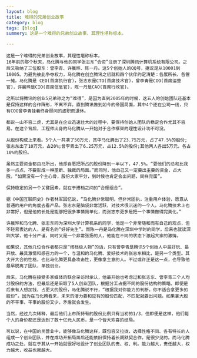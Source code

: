 ```yaml
---
layout: blog
title: 难得的兄弟创业故事
category: blog
tags: [blog]  
summery: 这是一个难得的兄弟创业故事，其理性堪称标本。

---
```

    这是一个难得的兄弟创业故事，其理性堪称标本。
    16年前的那个秋天，马化腾与他的同学张志东“合资”注册了深圳腾讯计算机系统有限公司。之后又吸纳了三位股东：曾李青、许晨晔、陈一丹。这5个创始人的QQ号，据说是从10001到10005。为避免彼此争夺权力，马化腾在创立腾讯之初就和四个伙伴约定清楚：各展所长、各管一摊。马化腾是 CEO(首席执行官)，张志东是CTO(首席技术官)，曾李青是COO(首席运营官)，许晨晔是CIO(首席信息官)，陈一丹是CAO(首席行政官)。

    之所以将腾讯的创业5兄弟称之为“难得”，是因为直到2005年的时候，这五人的创始团队还基本是保持这样的合作阵形，不离不弃。直到腾讯做到如今的帝国局面，其中4个还在公司一线，只有COO曾李青挂着终身顾问的虚职而退休。

    都说一山不容二虎，尤其是在企业迅速壮大的过程中，要保持创始人团队的稳定合作尤其不容易。在这个背后，工程师出身的马化腾从一开始对于合作框架的理性设计功不可没。

    从股份构成上来看。5个人一共凑了50万元，其中马化腾出了23.75万元，占了47.5%的股份;张志东出了10万元，占20%;曾李青出了6.25万元，占12.5%的股份;其他两人各出5万元，各占10%的股份。

    虽然主要资金都由马所出，他却自愿把所占的股份降到一半以下，47.5%。“要他们的总和比我多一点点，不要形成一种垄断、独裁的局面。”而同时，他自己又一定要出主要的资金，占大股。“如果没有一个主心骨，股份大家平分，到时候也肯定会出问题，同样完蛋”。

    保持稳定的另一个关键因素，就在于搭档之间的“合理组合”。

    据《中国互联网史》作者林军回忆说，“马化腾非常聪明，但非常固执，注重用户体验，愿意从普通的用户的角度去看产品。张志东是脑袋非常活跃，对技术很沉迷的一个人。马化腾技术上也非常好，但是他的长处是能够把很多事情简单化，而张志东更多是把一个事情做得完美化。”

    许晨晔和马化腾、张志东同为深圳大学计算机系的同学，他是一个非常随和而有自己的观点，但不轻易表达的人，是有名的“好好先生”。而陈一丹是马化腾在深圳中学时的同学，后来也就读深圳大学，他十分严谨，同时又是一个非常张扬的人，他能在不同的状态下激起大家的激情。

    如果说，其他几位合作者都只是“搭档级人物”的话，只有曾李青是腾讯5个创始人中最好玩、最开放、最具激情和感召力的一个，与温和的马化腾、爱好技术的张志东相比，是另一个类型。其大开大合的性格，也比马化腾更具备攻击性，更像拿主意的人。不过或许正是这一点，也导致他最早脱离了团队，单独创业。

    后来，马化腾在接受多家媒体的联合采访时承认，他最开始也考虑过和张志东、曾李青三个人均分股份的方法，但最后还是采取了5人创业团队，根据分工占据不同的股份结构的策略。即便是后来有人想加钱、占更大的股份，马化腾说不行，“根据我对你能力的判断，你不适合拿更多的股份”。因为在马化腾看来，未来的潜力要和应有的股份匹配，不匹配就要出问题。如果拿大股的不干事，干事的股份又少，矛盾就会发生。

    当然，经过几次稀释，最后他们上市所持有的股份比例只有当初的1/3，但即便是这样，他们每个人的身价都还是达到了数十亿元人民币，是一个皆大欢喜的结局。

    可以说，在中国的民营业中，能够像马化腾这样，既包容又拉拢，选择性格不同、各有特长的人组成一个创业团队，并在成功开拓局面后还能依旧保持着长期默契合作，是很少见的。而马化腾成功之处，就在于其从一开始就很好地设计了创业团队的责、权、利。能力越大，责任越大，权力越大，收益也就越大。